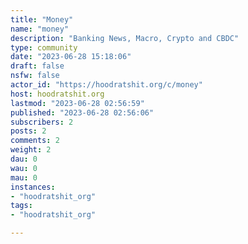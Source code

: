 ```yaml
---
title: "Money" 
name: "money"
description: "Banking News, Macro, Crypto and CBDC"
type: community
date: "2023-06-28 15:18:06"
draft: false
nsfw: false
actor_id: "https://hoodratshit.org/c/money"
host: hoodratshit.org
lastmod: "2023-06-28 02:56:59"
published: "2023-06-28 02:56:06"
subscribers: 2
posts: 2
comments: 2
weight: 2
dau: 0
wau: 0
mau: 0
instances:
- "hoodratshit_org"
tags: 
- "hoodratshit_org"

---
```

